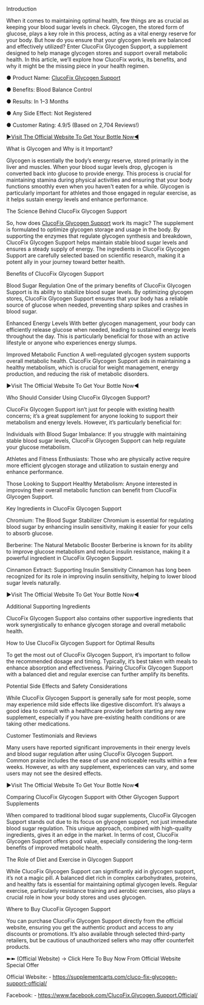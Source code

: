 Introduction

When it comes to maintaining optimal health, few things are as crucial as keeping your blood sugar levels in check. Glycogen, the stored form of glucose, plays a key role in this process, acting as a vital energy reserve for your body. But how do you ensure that your glycogen levels are balanced and effectively utilized? Enter ClucoFix Glycogen Support, a supplement designed to help manage glycogen stores and support overall metabolic health. In this article, we’ll explore how ClucoFix works, its benefits, and why it might be the missing piece in your health regimen.

● Product Name: [ClucoFix Glycogen Support](https://supplementcarts.com/cluco-fix-glycogen-support-official/
)

● Benefits: Blood Balance Control

● Results: In 1–3 Months

● Any Side Effect: Not Registered

● Customer Rating: 4.9/5 (Based on 2,704 Reviews!)‍


[►Visit The Official Website To Get Your Bottle Now◄
](https://supplementcarts.com/cluco-fix-glycogen-support-official/
)

What is Glycogen and Why is it Important?

Glycogen is essentially the body’s energy reserve, stored primarily in the liver and muscles. When your blood sugar levels drop, glycogen is converted back into glucose to provide energy. This process is crucial for maintaining stamina during physical activities and ensuring that your body functions smoothly even when you haven't eaten for a while. Glycogen is particularly important for athletes and those engaged in regular exercise, as it helps sustain energy levels and enhance performance.

The Science Behind ClucoFix Glycogen Support 

So, how does [ClucoFix Glycogen Support](https://www.facebook.com/ClucoFix.Glycogen.Support.Official/) work its magic? The supplement is formulated to optimize glycogen storage and usage in the body. By supporting the enzymes that regulate glycogen synthesis and breakdown, ClucoFix Glycogen Support helps maintain stable blood sugar levels and ensures a steady supply of energy. The ingredients in ClucoFix Glycogen Support are carefully selected based on scientific research, making it a potent ally in your journey toward better health.

Benefits of ClucoFix Glycogen Support

Blood Sugar Regulation
One of the primary benefits of ClucoFix Glycogen Support is its ability to stabilize blood sugar levels. By optimizing glycogen stores, ClucoFix Glycogen Support ensures that your body has a reliable source of glucose when needed, preventing sharp spikes and crashes in blood sugar.

Enhanced Energy Levels
With better glycogen management, your body can efficiently release glucose when needed, leading to sustained energy levels throughout the day. This is particularly beneficial for those with an active lifestyle or anyone who experiences energy slumps.

Improved Metabolic Function
A well-regulated glycogen system supports overall metabolic health. ClucoFix Glycogen Support aids in maintaining a healthy metabolism, which is crucial for weight management, energy production, and reducing the risk of metabolic disorders.

►Visit The Official Website To Get Your Bottle Now◄

Who Should Consider Using ClucoFix Glycogen Support?

ClucoFix Glycogen Support isn’t just for people with existing health concerns; it’s a great supplement for anyone looking to support their metabolism and energy levels. However, it’s particularly beneficial for:

Individuals with Blood Sugar Imbalance: If you struggle with maintaining stable blood sugar levels, ClucoFix Glycogen Support can help regulate your glucose metabolism.

Athletes and Fitness Enthusiasts: Those who are physically active require more efficient glycogen storage and utilization to sustain energy and enhance performance.

Those Looking to Support Healthy Metabolism: Anyone interested in improving their overall metabolic function can benefit from ClucoFix Glycogen Support.

Key Ingredients in ClucoFix Glycogen Support

Chromium: The Blood Sugar Stabilizer
Chromium is essential for regulating blood sugar by enhancing insulin sensitivity, making it easier for your cells to absorb glucose.

Berberine: The Natural Metabolic Booster
Berberine is known for its ability to improve glucose metabolism and reduce insulin resistance, making it a powerful ingredient in ClucoFix Glycogen Support.

Cinnamon Extract: Supporting Insulin Sensitivity
Cinnamon has long been recognized for its role in improving insulin sensitivity, helping to lower blood sugar levels naturally.

►Visit The Official Website To Get Your Bottle Now◄

Additional Supporting Ingredients

ClucoFix Glycogen Support also contains other supportive ingredients that work synergistically to enhance glycogen storage and overall metabolic health.

How to Use ClucoFix Glycogen Support for Optimal Results

To get the most out of ClucoFix Glycogen Support, it’s important to follow the recommended dosage and timing. Typically, it’s best taken with meals to enhance absorption and effectiveness. Pairing ClucoFix Glycogen Support with a balanced diet and regular exercise can further amplify its benefits.

Potential Side Effects and Safety Considerations

While ClucoFix Glycogen Support is generally safe for most people, some may experience mild side effects like digestive discomfort. It’s always a good idea to consult with a healthcare provider before starting any new supplement, especially if you have pre-existing health conditions or are taking other medications.

Customer Testimonials and Reviews

Many users have reported significant improvements in their energy levels and blood sugar regulation after using ClucoFix Glycogen Support. Common praise includes the ease of use and noticeable results within a few weeks. However, as with any supplement, experiences can vary, and some users may not see the desired effects.

►Visit The Official Website To Get Your Bottle Now◄

Comparing ClucoFix Glycogen Support with Other Glycogen Support Supplements

When compared to traditional blood sugar supplements, ClucoFix Glycogen Support stands out due to its focus on glycogen support, not just immediate blood sugar regulation. This unique approach, combined with high-quality ingredients, gives it an edge in the market. In terms of cost, ClucoFix Glycogen Support offers good value, especially considering the long-term benefits of improved metabolic health.

The Role of Diet and Exercise in Glycogen Support

While ClucoFix Glycogen Support can significantly aid in glycogen support, it’s not a magic pill. A balanced diet rich in complex carbohydrates, proteins, and healthy fats is essential for maintaining optimal glycogen levels. Regular exercise, particularly resistance training and aerobic exercises, also plays a crucial role in how your body stores and uses glycogen.

Where to Buy ClucoFix Glycogen Support

You can purchase ClucoFix Glycogen Support directly from the official website, ensuring you get the authentic product and access to any discounts or promotions. It’s also available through selected third-party retailers, but be cautious of unauthorized sellers who may offer counterfeit products.

➽➽ (Official Website) → Click Here To Buy Now From Official Website Special Offer

Official Website: - https://supplementcarts.com/cluco-fix-glycogen-support-official/

Facebook: - https://www.facebook.com/ClucoFix.Glycogen.Support.Official/
